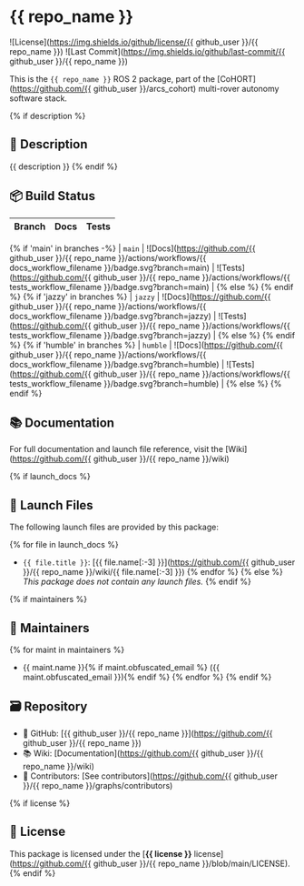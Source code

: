 # {{ repo_name }}

![License](https://img.shields.io/github/license/{{ github_user }}/{{ repo_name }})
![Last Commit](https://img.shields.io/github/last-commit/{{ github_user }}/{{ repo_name }})

This is the `{{ repo_name }}` ROS 2 package, part of the [CoHORT](https://github.com/{{ github_user }}/arcs_cohort) multi-rover autonomy software stack.

{% if description %}
## 📝 Description

{{ description }}
{% endif %}

## 📦 Build Status

| Branch | Docs | Tests |
|--------|------|-------|
{% if 'main' in branches -%}
| `main` | ![Docs](https://github.com/{{ github_user }}/{{ repo_name }}/actions/workflows/{{ docs_workflow_filename }}/badge.svg?branch=main) | ![Tests](https://github.com/{{ github_user }}/{{ repo_name }}/actions/workflows/{{ tests_workflow_filename }}/badge.svg?branch=main) |
{% else %}
{% endif %}
{% if 'jazzy' in branches %}
| `jazzy` | ![Docs](https://github.com/{{ github_user }}/{{ repo_name }}/actions/workflows/{{ docs_workflow_filename }}/badge.svg?branch=jazzy) | ![Tests](https://github.com/{{ github_user }}/{{ repo_name }}/actions/workflows/{{ tests_workflow_filename }}/badge.svg?branch=jazzy) |
{% else %}
{% endif %}
{% if 'humble' in branches %}
| `humble` | ![Docs](https://github.com/{{ github_user }}/{{ repo_name }}/actions/workflows/{{ docs_workflow_filename }}/badge.svg?branch=humble) | ![Tests](https://github.com/{{ github_user }}/{{ repo_name }}/actions/workflows/{{ tests_workflow_filename }}/badge.svg?branch=humble) |
{% else %}
{% endif %}

## 📚 Documentation

For full documentation and launch file reference, visit the [Wiki](https://github.com/{{ github_user }}/{{ repo_name }}/wiki)

{% if launch_docs %}
## 🚀 Launch Files

The following launch files are provided by this package:

{% for file in launch_docs %}
- `{{ file.title }}`: [{{ file.name[:-3] }}](https://github.com/{{ github_user }}/{{ repo_name }}/wiki/{{ file.name[:-3] }})
{% endfor %}
{% else %}
_This package does not contain any launch files._
{% endif %}

{% if maintainers %}
## 👥 Maintainers

{% for maint in maintainers %}
- {{ maint.name }}{% if maint.obfuscated_email %} ({{ maint.obfuscated_email }}){% endif %}
{% endfor %}
{% endif %}

## 🗃️ Repository

- 📁 GitHub: [{{ github_user }}/{{ repo_name }}](https://github.com/{{ github_user }}/{{ repo_name }})
- 📚 Wiki: [Documentation](https://github.com/{{ github_user }}/{{ repo_name }}/wiki)
- 👥 Contributors: [See contributors](https://github.com/{{ github_user }}/{{ repo_name }}/graphs/contributors)

{% if license %}
## 📄 License

This package is licensed under the [**{{ license }}** license](https://github.com/{{ github_user }}/{{ repo_name }}/blob/main/LICENSE).
{% endif %}
